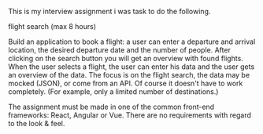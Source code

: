 This is my interview assignment i was task to do the following. 

flight search (max 8 hours) 

Build an application to book a flight: a user can enter a departure and arrival location, the desired departure date and the number of people. After clicking on the search button you will get an overview with found flights. When the user selects a flight, the user can enter his data and the user gets an overview of the data. 
The focus is on the flight search, the data may be mocked (JSON), or come from an API. Of course it doesn't have to work completely. (For example, only a limited number of destinations.) 

The assignment must be made in one of the common front-end frameworks: React, Angular or Vue. 
There are no requirements with regard to the look & feel.
